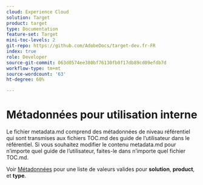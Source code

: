 ```yaml
---
cloud: Experience Cloud
solution: Target
product: target
type: Documentation
feature-set: Target
mini-toc-levels: 2
git-repo: https://github.com/AdobeDocs/target-dev.fr-FR
index: true
role: Developer
source-git-commit: 063d0574ee380bf76130fb0f17db89cd09efdb7d
workflow-type: tm+mt
source-wordcount: '63'
ht-degree: 60%

---
```



# Métadonnées pour utilisation interne

Le fichier metadata.md comprend des métadonnées de niveau référentiel qui sont transmises aux fichiers TOC.md des guide de l’utilisateur dans le référentiel. Si vous souhaitez modifier le contenu metadata.md pour n’importe quel guide de l’utilisateur, faites-le dans n’importe quel fichier TOC.md.

Voir [Métadonnées](https://experienceleague.adobe.com/docs/authoring-guide-exl/using/editing/user-guide-setup/metadata.html) pour une liste de valeurs valides pour **solution**, **product**, et **type**.
